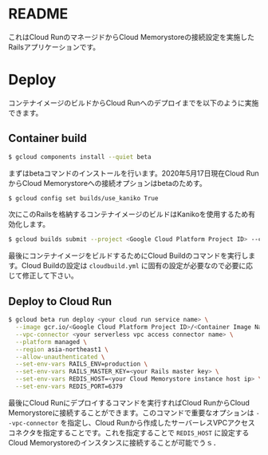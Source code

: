 # README

これはCloud RunのマネージドからCloud Memorystoreの接続設定を実施したRailsアプリケーションです。

# Deploy

コンテナイメージのビルドからCloud Runへのデプロイまでを以下のように実施できます。

## Container build

```sh
$ gcloud components install --quiet beta
```

まずはbetaコマンドのインストールを行います。2020年5月17日現在Cloud RunからCloud Memorystoreへの接続オプションはbetaのためす。

```sh
$ gcloud config set builds/use_kaniko True
```

次にこのRailsを格納するコンテナイメージのビルドはKanikoを使用するため有効化します。

```sh
$ gcloud builds submit --project <Google Cloud Platform Project ID> --config ./cloudbuild.yml
```

最後にコンテナイメージをビルドするためにCloud Buildのコマンドを実行します。Cloud Buildの設定は `cloudbuild.yml` に固有の設定が必要なので必要に応じて修正して下さい。

## Deploy to Cloud Run

```sh
$ gcloud beta run deploy <your cloud run service name> \
  --image gcr.io/<Google Cloud Platform Project ID>/<Container Image Name>:latest \
  --vpc-connector <your serverless vpc access connector name> \
  --platform managed \
  --region asia-northeast1 \
  --allow-unauthenticated \
  --set-env-vars RAILS_ENV=production \
  --set-env-vars RAILS_MASTER_KEY=<your Rails master key> \
  --set-env-vars REDIS_HOST=<your Cloud Memorystore instance host ip> \
  --set-env-vars REDIS_PORT=6379
```

最後にCloud Runにデプロイするコマンドを実行すればCloud RunからCloud Memorystoreに接続することができます。このコマンドで重要なオプションは `--vpc-connector` を指定し、Cloud Runから作成したサーバーレスVPCアクセスコネクタを指定することです。これを指定することで `REDIS_HOST` に設定するCloud Memorystoreのインスタンスに接続することが可能でうｓ．
